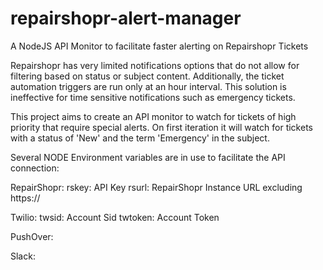 # repairshopr-alert-manager
A NodeJS API Monitor to facilitate faster alerting on Repairshopr Tickets

Repairshopr has very limited notifications options that do not allow for filtering based on status or subject content.  Additionally, the ticket automation triggers are run only at an hour interval.  This solution is ineffective for time sensitive notifications such as emergency tickets.

This project aims to create an API monitor to watch for tickets of high priority that require special alerts.   On first iteration it will watch for tickets with a status of 'New' and the term 'Emergency' in the subject.

Several NODE Environment variables are in use to facilitate the API connection:

RepairShopr:
rskey: API Key
rsurl: RepairShopr Instance URL excluding https://

Twilio:
twsid: Account Sid
twtoken: Account Token

PushOver:

Slack:
